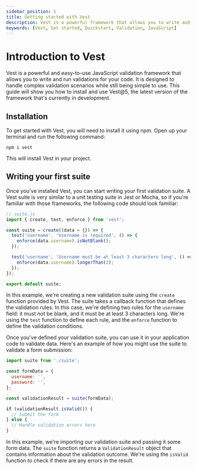 ```yaml
---
sidebar_position: 1
title: Getting started with Vest
description: Vest is a powerful framework that allows you to write and run validations for your JavaScript code. This guide will walk you through the installation process and show you how to write your first suite.
keywords: [Vest, Get started, Quickstart, Validation, JavaScript]
---
```


# Introduction to Vest

Vest is a powerful and easy-to-use JavaScript validation framework that allows you to write and run validations for your code. It is designed to handle complex validation scenarios while still being simple to use. This guide will show you how to install and use Vest@5, the latest version of the framework that's currently in development.

## Installation

To get started with Vest, you will need to install it using npm. Open up your terminal and run the following command:

```
npm i vest
```

This will install Vest in your project.

## Writing your first suite

Once you've installed Vest, you can start writing your first validation suite. A Vest suite is very similar to a unit testing suite in Jest or Mocha, so if you're familiar with those frameworks, the following code should look familiar:

```js
// suite.js
import { create, test, enforce } from 'vest';

const suite = create((data = {}) => {
  test('username', 'Username is required', () => {
    enforce(data.username).isNotBlank();
  });

  test('username', 'Username must be at least 3 characters long', () => {
    enforce(data.username).longerThan(2);
  });
});

export default suite;
```

In this example, we're creating a new validation suite using the `create` function provided by Vest. The suite takes a callback function that defines the validation rules. In this case, we're defining two rules for the `username` field: it must not be blank, and it must be at least 3 characters long. We're using the `test` function to define each rule, and the `enforce` function to define the validation conditions.

Once you've defined your validation suite, you can use it in your application code to validate data. Here's an example of how you might use the suite to validate a form submission:

```js
import suite from './suite';

const formData = {
  username: '',
  password: '',
};

const validationResult = suite(formData);

if (validationResult.isValid()) {
  // Submit the form
} else {
  // Handle validation errors here
}
```

In this example, we're importing our validation suite and passing it some form data. The `suite` function returns a `ValidationResult` object that contains information about the validation outcome. We're using the `isValid` function to check if there are any errors in the result.
